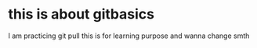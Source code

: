 # this is about gitbasics
I am practicing git pull
this is for learning purpose
and wanna change smth
